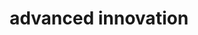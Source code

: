 ---
title : "advanced innovation"
layout: "product"
description: "Technologies is about advancement, and innovation is to come out with something original and unique, and MHR is combining this tow terms together, to make high quality and affordable helmet for all motorcycle riders."
image : "images/helmet/c1.png"


######### about ###############
about:
  enable : true
  title : "PRODUCT"
  content : "Line-up"
  image : "images/helmet/c1.png"
  name: 'Discover More'
  pre: '#'
  url: 'helmet'


########### Product ##########
product:
  enable : true
  section : "EXPLORE OUR HELMET LINE-UP"
  title: 'Helmets'
  vision_item:
  - title : "FULL FACE"
    section: 'Helmets'
    image : "images/helmet/c2.png"
    content : "A sturdy protection for your head, covers the entirehead and chin area to provide full protection, and the only moving part of the helmet is the visor."
    link : "https://shop.mhrracing.com/index.php?route=product/category&path=1&ff1=1"
    name: 'Buy Now'
    
  - title : "flip up"
    section: 'Helmets'
    image : "images/helmet/c3.png"
    content : "Sits perfectly in the middle of Open Face and Full FaceHelmet. A well preferred helmet by the commuters who also loves occasional long weekend trips."
    link : "https://shop.mhrracing.com/index.php?route=product/category&path=1&ff1=2"
    name: 'Buy Now'
    
  - title : "open face"
    section: 'Helmets'
    image : "images/helmet/c4.png"
    content : "Provides motorcyclist an enhanced airflow, a decent protection, comfort and have longer visor which adds weather protection when you need it."
    link : "https://shop.mhrracing.com/index.php?route=product/category&path=1&ff1=3"
    name: 'Buy Now'


########### funfacts ##########
funfacts:
  enable : false
  title : "AERO DYNAMIC."
  content : "The aerodynamic design of our helmets helps in dealing with turbulence which minimize noises on the road. And with multiple intake and exhaust channels to provide airflow to reduce the drag pressure for a comfortable trip."
  image : "images/hero-image/7.png"
    
########### Career ############
career:
  enable : false
  title : "DURABLE."
  content : "Any good helmet should be able to withstand wear, pressure and damage. MHR's helmet will protect you from the environment you’re riding in, whether it be inclement weather or debris and bugs hitting your visor."
  image : "images/technical/4.png"

---